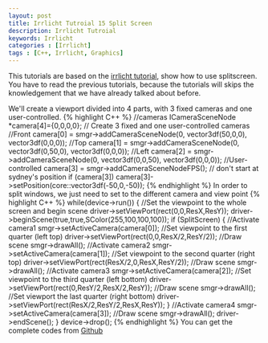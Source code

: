 ```yaml
---
layout: post
title: Irrlicht Tutroial 15 Split Screen
description: Irrlicht Tutroial
keywords: Irrlicht
categories : [Irrlicht]
tags : [C++, Irrlicht, Graphics]
---
```


This tutorials are based on the [irrlicht tutorial](http://irrlicht.sourceforge.net/docu), show how to use splitscreen. You have to read the previous tutorials, because the tutorials will skips the knowledgement that we have already talked about before.

We'll create a viewport divided into 4 parts, with 3 fixed cameras and one user-controlled.
{% highlight C++ %}
//cameras
ICameraSceneNode *camera[4]={0,0,0,0};
// Create 3 fixed and one user-controlled cameras
//Front
camera[0] = smgr->addCameraSceneNode(0, vector3df(50,0,0), vector3df(0,0,0));
//Top
camera[1] = smgr->addCameraSceneNode(0, vector3df(0,50,0), vector3df(0,0,0));
//Left
camera[2] = smgr->addCameraSceneNode(0, vector3df(0,0,50), vector3df(0,0,0));
//User-controlled
camera[3] = smgr->addCameraSceneNodeFPS();
// don't start at sydney's position
if (camera[3])
camera[3]->setPosition(core::vector3df(-50,0,-50));
{% endhighlight %}
In order to split windows, we just need to set to the different camera and view point
{% highlight C++ %}
while(device->run())
{
    //Set the viewpoint to the whole screen and begin scene
    driver->setViewPort(rect<s32>(0,0,ResX,ResY));
    driver->beginScene(true,true,SColor(255,100,100,100));
    if (SplitScreen)
    {
        //Activate camera1
        smgr->setActiveCamera(camera[0]);
        //Set viewpoint to the first quarter (left top)
        driver->setViewPort(rect<s32>(0,0,ResX/2,ResY/2));
        //Draw scene
        smgr->drawAll();
        //Activate camera2
        smgr->setActiveCamera(camera[1]);
        //Set viewpoint to the second quarter (right top)
        driver->setViewPort(rect<s32>(ResX/2,0,ResX,ResY/2));
        //Draw scene
        smgr->drawAll();
        //Activate camera3
        smgr->setActiveCamera(camera[2]);
        //Set viewpoint to the third quarter (left bottom)
        driver->setViewPort(rect<s32>(0,ResY/2,ResX/2,ResY));
        //Draw scene
        smgr->drawAll();
        //Set viewport the last quarter (right bottom)
        driver->setViewPort(rect<s32>(ResX/2,ResY/2,ResX,ResY));
    }
    //Activate camera4
    smgr->setActiveCamera(camera[3]);
    //Draw scene
    smgr->drawAll();
    driver->endScene();
}
device->drop();
{% endhighlight %}
You can get the complete codes from [Github](https://github.com/Shanshan-IC/DirectX-Irrlicht-Tutorial/tree/master/Irrlicht-examples/18.SplitScreen)